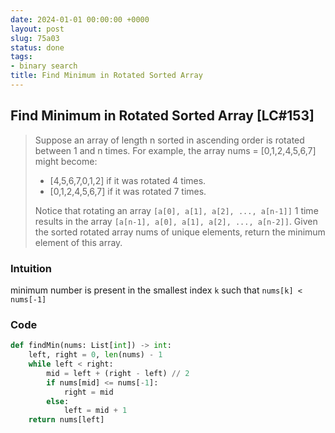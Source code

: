 ```yaml
---
date: 2024-01-01 00:00:00 +0000
layout: post
slug: 75a03
status: done
tags:
- binary search
title: Find Minimum in Rotated Sorted Array
---
```


## Find Minimum in Rotated Sorted Array [LC#153]
> Suppose an array of length n sorted in ascending order is rotated between 1 and n times. For example, the array nums = [0,1,2,4,5,6,7] might become:
> - [4,5,6,7,0,1,2] if it was rotated 4 times.
> - [0,1,2,4,5,6,7] if it was rotated 7 times.
> 
> Notice that rotating an array `[a[0], a[1], a[2], ..., a[n-1]]` 1 time results in the array `[a[n-1], a[0], a[1], a[2], ..., a[n-2]]`. Given the sorted rotated array nums of unique elements, return the minimum element of this array.

### Intuition
minimum number is present in the smallest index `k` such that `nums[k] < nums[-1]`

### Code
```python
def findMin(nums: List[int]) -> int:
    left, right = 0, len(nums) - 1
    while left < right:
        mid = left + (right - left) // 2
        if nums[mid] <= nums[-1]:
            right = mid
        else:
            left = mid + 1
    return nums[left] 
```